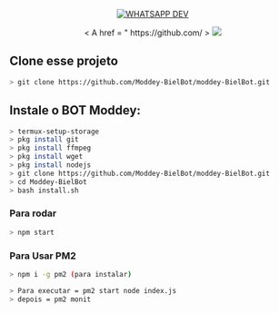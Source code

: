 
<p align="center">
<a href="#"><img title="WHATSAPP DEV" src="https://img.shields.io/badge/Termux Whatsapp Bot-green?colorA=%23ff0000&colorB=%23017e40&style=for-the-badge"></a>
</p>
<p align="center">
<       A        href = " https://github.com/      > <img título ="   Autor   "src ="    https://img.shields.io/badge/Author-CAU-red.svg?style =    para-o-   badge    &    logo = github    "> </ MODDEY>
</p>

## Clone esse projeto

```bash
> git clone https://github.com/Moddey-BielBot/moddey-BielBot.git
```

## Instale o BOT Moddey:

```bash
> termux-setup-storage
> pkg install git
> pkg install ffmpeg
> pkg install wget
> pkg install nodejs
> git clone https://github.com/Moddey-BielBot/moddey-BielBot.git
> cd Moddey-BielBot
> bash install.sh
```

### Para rodar
```bash
> npm start
```
### Para Usar PM2
```bash
> npm i -g pm2 (para instalar)

> Para executar = pm2 start node index.js
> depois = pm2 monit
```



